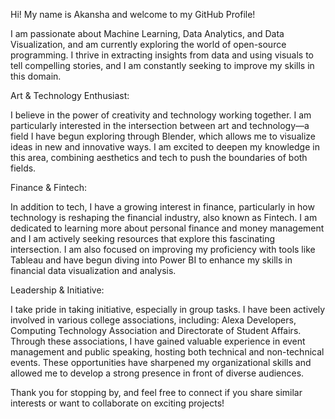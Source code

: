 Hi! My name is Akansha and welcome to my GitHub Profile!

I am passionate about Machine Learning, Data Analytics, and Data Visualization, and am currently exploring the world of open-source programming. I thrive in extracting insights from data and using visuals to tell compelling stories, and I am constantly seeking to improve my skills in this domain.

Art & Technology Enthusiast:

I believe in the power of creativity and technology working together. I am particularly interested in the intersection between art and technology—a field I have begun exploring through Blender, which allows me to visualize ideas in new and innovative ways. I am excited to deepen my knowledge in this area, combining aesthetics and tech to push the boundaries of both fields.

Finance & Fintech:

In addition to tech, I have a growing interest in finance, particularly in how technology is reshaping the financial industry, also known as Fintech. I am dedicated to learning more about personal finance and money management and I am actively seeking resources that explore this fascinating intersection. I am also focused on improving my proficiency with tools like Tableau and have begun diving into Power BI to enhance my skills in financial data visualization and analysis.

Leadership & Initiative:

I take pride in taking initiative, especially in group tasks. I have been actively involved in various college associations, including: Alexa Developers, Computing Technology Association and Directorate of Student Affairs.
Through these associations, I have gained valuable experience in event management and public speaking, hosting both technical and non-technical events. These opportunities have sharpened my organizational skills and allowed me to develop a strong presence in front of diverse audiences.

Thank you for stopping by, and feel free to connect if you share similar interests or want to collaborate on exciting projects!
